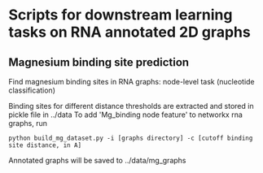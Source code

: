 # Scripts for downstream learning tasks on RNA annotated 2D graphs

## Magnesium binding site prediction

Find magnesium binding sites in RNA graphs: node-level task (nucleotide classification)

Binding sites for different distance thresholds are extracted and stored in pickle file in ../data
To add 'Mg_binding node feature' to networkx rna graphs, run 

```
python build_mg_dataset.py -i [graphs directory] -c [cutoff binding site distance, in A] 
```
Annotated graphs will be saved to ../data/mg_graphs
